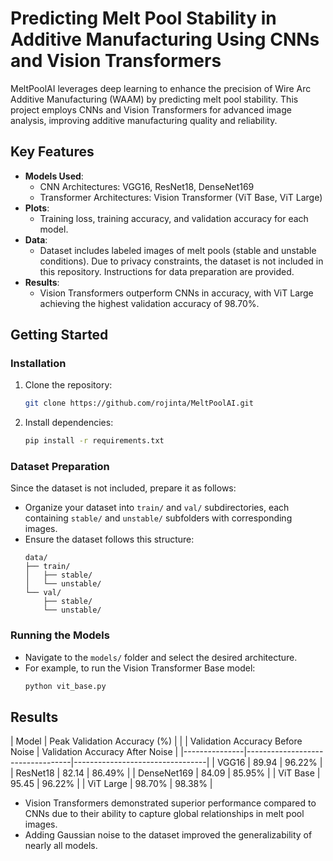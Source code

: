 # Predicting Melt Pool Stability in Additive Manufacturing Using CNNs and Vision Transformers

MeltPoolAI leverages deep learning to enhance the precision of Wire Arc Additive Manufacturing (WAAM) by predicting melt pool stability. This project employs CNNs and Vision Transformers for advanced image analysis, improving additive manufacturing quality and reliability.

## Key Features
- **Models Used**:
  - CNN Architectures: VGG16, ResNet18, DenseNet169
  - Transformer Architectures: Vision Transformer (ViT Base, ViT Large)
- **Plots**:
  - Training loss, training accuracy, and validation accuracy for each model.
- **Data**:
  - Dataset includes labeled images of melt pools (stable and unstable conditions). Due to privacy constraints, the dataset is not included in this repository. Instructions for data preparation are provided.
- **Results**:
  - Vision Transformers outperform CNNs in accuracy, with ViT Large achieving the highest validation accuracy of 98.70%.

## Getting Started

### Installation
1. Clone the repository:
   ```bash
   git clone https://github.com/rojinta/MeltPoolAI.git
   ```
2. Install dependencies:
   ```bash
   pip install -r requirements.txt
   ```

### Dataset Preparation
Since the dataset is not included, prepare it as follows:
- Organize your dataset into `train/` and `val/` subdirectories, each containing `stable/` and `unstable/` subfolders with corresponding images.
- Ensure the dataset follows this structure:
   ```
   data/
   ├── train/
   │   ├── stable/
   │   └── unstable/
   └── val/
       ├── stable/
       └── unstable/
   ```

### Running the Models
- Navigate to the `models/` folder and select the desired architecture.
- For example, to run the Vision Transformer Base model:
   ```bash
   python vit_base.py
   ```

## Results

| Model         | Peak Validation Accuracy (%)                                       |
|               | Validation Accuracy Before Noise | Validation Accuracy After Noise |
|---------------|----------------------------------|---------------------------------|
| VGG16         | 89.94                            | 96.22%                          |
| ResNet18      | 82.14                            | 86.49%                          |
| DenseNet169   | 84.09                            | 85.95%                          |
| ViT Base      | 95.45                            | 96.22%                          |
| ViT Large     | 98.70%                           | 98.38%                          |

- Vision Transformers demonstrated superior performance compared to CNNs due to their ability to capture global relationships in melt pool images.
- Adding Gaussian noise to the dataset improved the generalizability of nearly all models.

